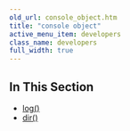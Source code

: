 ```yaml
---
old_url: console_object.htm
title: "console object"
active_menu_item: developers
class_name: developers
full_width: true
---
```



## In This Section

 - [log()](/developers/documentation/scripting-apis/server-side-api/console-object/log)
 - [dir()](/developers/documentation/scripting-apis/server-side-api/console-object/dir)

